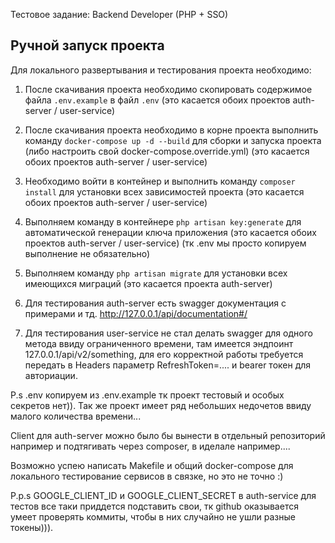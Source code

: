 Тестовое задание: Backend Developer (PHP + SSO) 

## Ручной запуск проекта

Для локального развертывания и тестирования проекта необходимо:

1. После скачивания проекта необходимо скопировать содержимое файла `.env.example` в файл `.env` (это касается обоих проектов auth-server / user-service)
2. После скачивания проекта необходимо в корне проекта выполнить команду `docker-compose up -d --build` для сборки и запуска проекта (либо настроить свой docker-compose.override.yml) (это касается обоих проектов auth-server / user-service)
3. Необходимо войти в контейнер и выполнить команду `composer install` для установки всех зависимостей проекта (это касается обоих проектов auth-server / user-service)
4. Выполняем команду в контейнере `php artisan key:generate` для автоматической генерации ключа приложения (это касается обоих проектов auth-server / user-service) (тк .env мы просто копируем выполнение не обязательно)
5. Выполняем команду `php artisan migrate` для установки всех имеющихся миграций (это касается проекта auth-server)


1. Для тестирования auth-server есть swagger документация с примерами и тд. http://127.0.0.1/api/documentation#/
2. Для тестирования user-service не стал делать swagger для одного метода ввиду ограниченного времени, 
там имеется эндпоинт 127.0.0.1/api/v2/something, для его корректной работы требуется передать в Headers параметр RefreshToken=.... и
bearer токен для авториации.

P.s .env копируем из .env.example тк проект тестовый и особых секретов нет)).
Так же проект имеет ряд небольших недочетов ввиду малого количества времени...

Client для auth-server можно было бы вынести в отдельный репозиторий например и подтягивать через composer, в иделале например....

Возможно успею написать Makefile и общий docker-compose для локального тестирование сервисов в связке, но это не точно :)

P.p.s GOOGLE_CLIENT_ID и GOOGLE_CLIENT_SECRET в auth-service для тестов все таки приддется подставить свои, тк github оказывается умеет проверять коммиты, чтобы в них случайно не ушли разные токены))).

